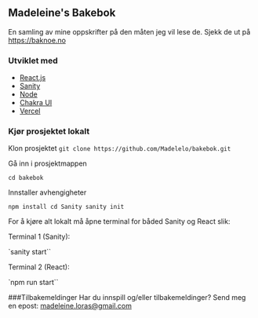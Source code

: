 ## Madeleine's Bakebok

En samling av mine oppskrifter på den måten jeg vil lese de. Sjekk de ut på https://baknoe.no

### Utviklet med

- [React.js](https://reactjs.org/)
- [Sanity](https://www.sanity.io/)
- [Node](https://nodejs.org/en/)
- [Chakra UI](https://chakra-ui.com/)
- [Vercel](https://vercel.com/)

### Kjør prosjektet lokalt

Klon prosjektet
`git clone https://github.com/Madelelo/bakebok.git`

Gå inn i prosjektmappen

`cd bakebok`

Innstaller avhengigheter

`npm install cd Sanity sanity init`

For å kjøre alt lokalt må åpne terminal for båded Sanity og React slik:

Terminal 1 (Sanity):

`sanity start``

Terminal 2 (React):

`npm run start``

###Tilbakemeldinger
Har du innspill og/eller tilbakemeldinger? Send meg en epost: madeleine.loras@gmail.com
